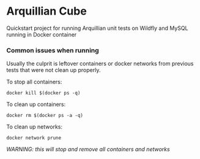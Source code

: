 # Arquillian Cube 
Quickstart project for running Arquillian unit tests on Wildfly and MySQL running in Docker container

### Common issues when running
Usually the culprit is leftover containers or docker networks from previous tests that were not clean up properly.

To stop all containers: 

	docker kill $(docker ps -q)

To clean up containers: 

	docker rm $(docker ps -a -q)

To clean up networks: 

	docker network prune

*WARNING: this will stop and remove all containers and networks*